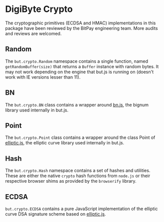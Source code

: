 # DigiByte Crypto
The cryptographic primitives (ECDSA and HMAC) implementations in this package have been reviewed by the BitPay engineering team. More audits and reviews are welcomed.

## Random
The `but.crypto.Random` namespace contains a single function, named `getRandomBuffer(size)` that returns a `Buffer` instance with random bytes. It may not work depending on the engine that but.js is running on (doesn't work with IE versions lesser than 11).

## BN
The `but.crypto.BN` class contains a wrapper around [bn.js](https://github.com/indutny/bn.js), the bignum library used internally in but.js.

## Point
The `but.crypto.Point` class contains a wrapper around the class Point of [elliptic.js](https://github.com/indutny/elliptic), the elliptic curve library used internally in but.js.

## Hash
The `but.crypto.Hash` namespace contains a set of hashes and utilities. These are either the native `crypto` hash functions from `node.js` or their respective browser shims as provided by the `browserify` library.

## ECDSA
`but.crypto.ECDSA` contains a pure JavaScript implementation of the elliptic curve DSA signature scheme based on [elliptic.js](https://github.com/indutny/elliptic).
